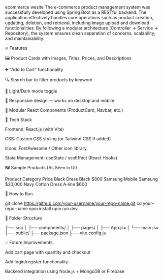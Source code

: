 ecommerce wesite
The e-commerce product management system was successfully developed using Spring Boot as a RESTful backend. The application effectively handles core operations such as product creation, updating, deletion, and retrieval, including image upload and download functionalities. By following a modular architecture (Controller → Service → Repository), the system ensures clean separation of concerns, scalability, and maintainability.

🔥 Features

🖼 Product Cards with Images, Titles, Prices, and Descriptions

➕ "Add to Cart" functionality

🔍 Search bar to filter products by keyword

🌙 Light/Dark mode toggle

📱 Responsive design — works on desktop and mobile

🧩 Modular React Components (ProductCard, Navbar, etc.)

🧰 Tech Stack

Frontend: React.js (with Vite)

CSS: Custom CSS styling (or Tailwind CSS if added)

Icons: FontAwesome / Other icon library

State Management: useState / useEffect (React Hooks)

🖼 Sample Products (As Seen in UI)

Product Category Price Black Dress Black $800 Samsung Mobile Samsung $20,000 Navy Cotton Dress A-line $600

🚀 How to Run

git clone https://github.com/your-username/your-repo-name.git cd your-repo-name npm install npm run dev

📁 Folder Structure

├── src/ │ ├── components/ │ ├── pages/ │ ├── App.jsx │ └── main.jsx ├── public/ ├── package.json ├── vite.config.js

💡 Future Improvements

Add cart page with quantity and checkout

Add login/register functionality

Backend integration using Node.js + MongoDB or Firebase

